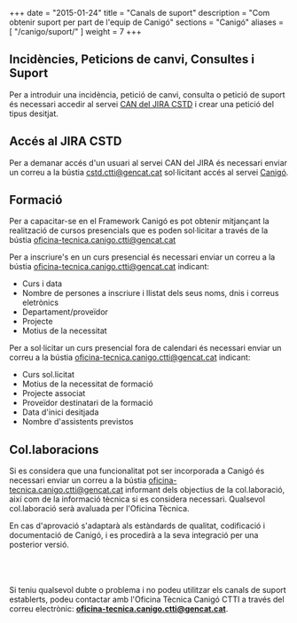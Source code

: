 +++
date        = "2015-01-24"
title       = "Canals de suport"
description = "Com obtenir suport per part de l'equip de Canigó"
sections    = "Canigó"
aliases = [
    "/canigo/suport/"
]
weight		= 7
+++

## Incidències, Peticions de canvi, Consultes i Suport

Per a introduir una incidència, petició de canvi, consulta o petició de suport és necessari accedir al servei [CAN del JIRA CSTD](https://cstd.ctti.gencat.cat/jiracstd/browse/CAN) i crear una petició del tipus desitjat.

## Accés al JIRA CSTD

Per a demanar accés d'un usuari al servei CAN del JIRA és necessari enviar un correu a la bústia <cstd.ctti@gencat.cat> sol·licitant accés al servei [Canigó](https://cstd.ctti.gencat.cat/jiracstd/projects/CAN).

## Formació
Per a capacitar-se en el Framework Canigó es pot obtenir mitjançant la realització de cursos presencials que es poden sol·licitar a través de la bústia <oficina-tecnica.canigo.ctti@gencat.cat>

Per a inscriure's en un curs presencial és necessari enviar un correu a la bústia <oficina-tecnica.canigo.ctti@gencat.cat> indicant:

- Curs i data
- Nombre de persones a inscriure i llistat dels seus noms, dnis i correus eletrònics
- Departament/proveïdor
- Projecte
- Motius de la necessitat

Per a sol·licitar un curs presencial fora de calendari és necessari enviar un correu a la bústia <oficina-tecnica.canigo.ctti@gencat.cat> indicant:

- Curs sol.licitat
- Motius de la necessitat de formació
- Projecte associat
- Proveïdor destinatari de la formació
- Data d'inici desitjada
- Nombre d'assistents previstos

## Col.laboracions
Si es considera que una funcionalitat pot ser incorporada a Canigó és necessari enviar un correu a la bústia <oficina-tecnica.canigo.ctti@gencat.cat> informant dels objectius de la col.laboració, així com de la informació tècnica si es considera necessari. Qualsevol col.laboració serà avaluada per l'Oficina Tècnica.

En cas d'aprovació s'adaptarà als estàndards de qualitat, codificació i documentació de Canigó, i es procedirà a la seva integració per una posterior versió.

<br/><br/><br/>
Si teniu qualsevol dubte o problema i no podeu utilitzar els canals de suport establerts, podeu contactar amb l'Oficina Tècnica Canigó CTTI a través
del correu electrònic: **oficina-tecnica.canigo.ctti@gencat.cat**.
